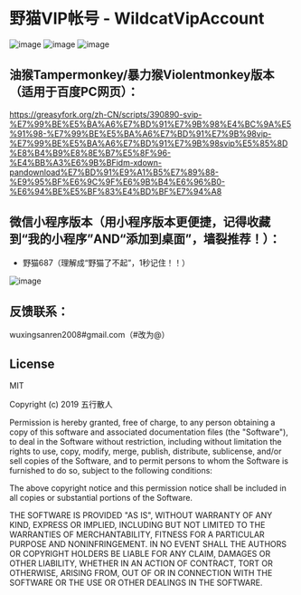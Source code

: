 # 野猫VIP帐号 - WildcatVipAccount
![image](https://img.shields.io/badge/build-passing-brightgreen)
![image](https://img.shields.io/badge/license-MIT-blue)
![image](https://img.shields.io/badge/stars-%E2%98%85%E2%98%85%E2%98%85%E2%98%85%E2%98%85-brightgreen)

## 油猴Tampermonkey/暴力猴Violentmonkey版本（适用于百度PC网页）：
https://greasyfork.org/zh-CN/scripts/390890-svip-%E7%99%BE%E5%BA%A6%E7%BD%91%E7%9B%98%E4%BC%9A%E5%91%98-%E7%99%BE%E5%BA%A6%E7%BD%91%E7%9B%98vip-%E7%99%BE%E5%BA%A6%E7%BD%91%E7%9B%98svip%E5%85%8D%E8%B4%B9%E8%8E%B7%E5%8F%96-%E4%BB%A3%E6%9B%BFidm-xdown-pandownload%E7%BD%91%E9%A1%B5%E7%89%88-%E9%95%BF%E6%9C%9F%E6%9B%B4%E6%96%B0-%E6%94%BE%E5%BF%83%E4%BD%BF%E7%94%A8

## 微信小程序版本（用小程序版本更便捷，记得收藏到“我的小程序”AND“添加到桌面”，墙裂推荐！）：
* 野猫687（理解成“野猫了不起”，1秒记住！！）

![image](https://raw.githubusercontent.com/wuxingsanren/wildcat-vip-account/master/images/wxapp_qrcode.png)

## 反馈联系：
wuxingsanren2008#gmail.com（#改为@）

## License
MIT

Copyright (c) 2019 五行散人

Permission is hereby granted, free of charge, to any person obtaining a copy
of this software and associated documentation files (the "Software"), to deal
in the Software without restriction, including without limitation the rights
to use, copy, modify, merge, publish, distribute, sublicense, and/or sell
copies of the Software, and to permit persons to whom the Software is
furnished to do so, subject to the following conditions:

The above copyright notice and this permission notice shall be included in all
copies or substantial portions of the Software.

THE SOFTWARE IS PROVIDED "AS IS", WITHOUT WARRANTY OF ANY KIND, EXPRESS OR
IMPLIED, INCLUDING BUT NOT LIMITED TO THE WARRANTIES OF MERCHANTABILITY,
FITNESS FOR A PARTICULAR PURPOSE AND NONINFRINGEMENT. IN NO EVENT SHALL THE
AUTHORS OR COPYRIGHT HOLDERS BE LIABLE FOR ANY CLAIM, DAMAGES OR OTHER
LIABILITY, WHETHER IN AN ACTION OF CONTRACT, TORT OR OTHERWISE, ARISING FROM,
OUT OF OR IN CONNECTION WITH THE SOFTWARE OR THE USE OR OTHER DEALINGS IN THE
SOFTWARE.
